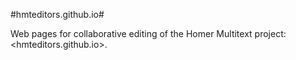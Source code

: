 #hmteditors.github.io#


Web pages for collaborative editing of the Homer Multitext project: <hmteditors.github.io>.

[1]: hmteditors.github.io
